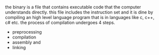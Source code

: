 the binary is a file that contains executable code that the computer understands directly. this file includes the instruction set and it is dine by compiling an high level language program that is in languages like c, c++, c# etc. the process of compilation undergoes 4 steps. 
- preprocessing
- compilation
- assembly and 
- linking